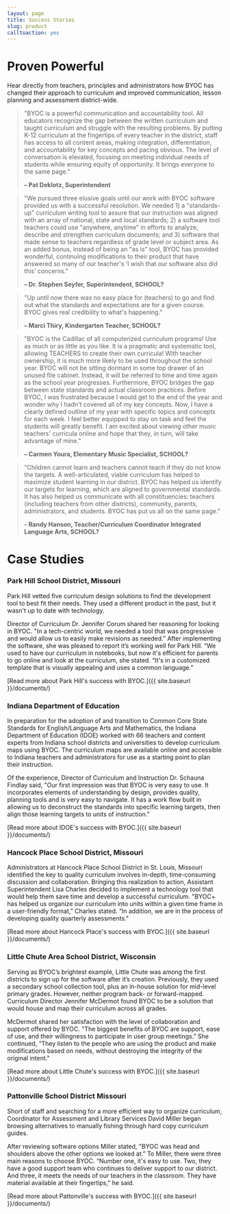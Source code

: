 ```yaml
---
layout: page
title: Success Stories
slug: product
calltoaction: yes
---
```


# Proven Powerful

Hear directly from teachers, principles and administrators how BYOC has changed their approach to curriculum and improved communication, lesson planning and assessment district-wide.

> "BYOC is a powerful communication and accountability tool. All educators recognize the gap between the written curriculum and taught curriculum and struggle with the resulting problems. By putting K-12 curriculum at the fingertips of every teacher in the district, staff has access to all content areas, making integration, differentiation, and accountability for key concepts and pacing obvious. The level of conversation is elevated, focusing on meeting individual needs of students while ensuring equity of opportunity. It brings everyone to the same page."
>
>**– Pat Deklotz, Superintendent**

> "We pursued three elusive goals until our work with BYOC software provided us with a successful resolution. We needed 1) a "standards-up" curriculum writing tool to assure that our instruction was aligned with an array of national, state and local standards; 2) a software tool teachers could use "anywhere, anytime" in efforts to analyze, describe and strengthen curriculum documents; and 3) software that made sense to teachers regardless of grade level or subject area. As an added bonus, instead of being an "as is" tool, BYOC has provided wonderful, continuing modifications to their product that have answered so many of our teacher's ‘I wish that our software also did this’ concerns."
>
>**– Dr. Stephen Seyfer, Superintendent, SCHOOL?**

> "Up until now there was no easy place for (teachers) to go and find out what the standards and expectations are for a given course. BYOC gives real credibility to what's happening."
>
>**– Marci Thiry, Kindergarten Teacher, SCHOOL?**

> "BYOC is the Cadillac of all computerized curriculum programs! Use as much or as little as you like. It is a pragmatic and systematic tool, allowing TEACHERS to create their own curricula! With teacher ownership, it is much more likely to be used throughout the school year. BYOC will not be sitting dormant in some top drawer of an unused file cabinet. Instead, it will be referred to time and time again as the school year progresses. Furthermore, BYOC bridges the gap between state standards and actual classroom practices. Before BYOC, I was frustrated because I would get to the end of the year and wonder why I hadn't covered all of my key concepts. Now, I have a clearly defined outline of my year with specific topics and concepts for each week. I feel better equipped to stay on task and feel the students will greatly benefit. I am excited about viewing other music teachers' curricula online and hope that they, in turn, will take advantage of mine."
>
>**– Carmen Youra, Elementary Music Specialist, SCHOOL?**

> "Children cannot learn and teachers cannot teach if they do not know the targets. A well-articulated, viable curriculum has helped to maximize student learning in our district. BYOC has helped us identify our targets for learning, which are aligned to governmental standards. It has also helped us communicate with all constituencies: teachers (including teachers from other districts), community, parents, administrators, and students. BYOC has put us all on the same page."
>
>**- Randy Hanson, Teacher/Curriculum Coordinator Integrated Language Arts, SCHOOL?**

# Case Studies

### Park Hill School District, Missouri

Park Hill vetted five curriculum design solutions to find the development tool to best fit their needs. They used a different product in the past, but it wasn't up to date with technology. 

Director of Curriculum Dr. Jennifer Corum shared her reasoning for looking in BYOC. "In a tech-centric world, we needed a tool that was progressive and would allow us to easily make revisions as needed.” After implementing the software, she was pleased to report it’s working well for Park Hill. “We used to have our curriculum in notebooks, but now it's efficient for parents to go online and look at the curriculum, she stated. “It's in a customized template that is visually appealing and uses a common language.”

[Read more about Park Hill's success with BYOC.]({{ site.baseurl }}/documents/)

### Indiana Department of Education

In preparation for the adoption of and transition to Common Core State Standards for English/Language Arts and Mathematics, the Indiana Department of Education (IDOE) worked with 66 teachers and content experts from Indiana school districts and universities to develop curriculum maps using BYOC. The curriculum maps are available online and accessible to Indiana teachers and administrators for use as a starting point to plan their instruction.

Of the experience, Director of Curriculum and Instruction Dr. Schauna Findlay said, "Our first impression was that BYOC is very easy to use. It incorporates elements of understanding by design, provides quality, planning tools and is very easy to navigate. It has a work flow built in allowing us to deconstruct the standards into specific learning targets, then align those learning targets to units of instruction."

[Read more about IDOE's success with BYOC.]({{ site.baseurl }}/documents/)

### Hancock Place School District, Missouri

Administrators at Hancock Place School District in St. Louis, Missouri identified the key to quality curriculum involves in-depth, time-consuming discussion and collaboration. Bringing this realization to action, Assistant Superintendent Lisa Charles decided to implement a technology tool that would help them save time and develop a successful curriculum. "BYOC+ has helped us organize our curriculum into units within a given time frame in a user-friendly format,” Charles stated. “In addition, we are in the process of developing quality quarterly assessments."

[Read more about Hancock Place's success with BYOC.]({{ site.baseurl }}/documents/)

### Little Chute Area School District, Wisconsin

Serving as BYOC’s brightest example, Little Chute was among the first districts to sign up for the software after it’s creation. Previously, they used a secondary school collection tool, plus an in-house solution for mid-level primary grades. However, neither program back- or forward-mapped. Curriculum Director Jennifer McDermot found BYOC to be a solution that would house and map their curriculum across all grades.

McDermot shared her satisfaction with the level of collaboration and support offered by BYOC. "The biggest benefits of BYOC are support, ease of use, and their willingness to participate in user group meetings.” She continued, “They listen to the people who are using the product and make modifications based on needs, without destroying the integrity of the original intent."

[Read more about Little Chute's success with BYOC.]({{ site.baseurl }}/documents/)

### Pattonville School District Missouri

Short of staff and searching for a more efficient way to organize curriculum, Coordinator for Assessment and Library Services David Miller began browsing alternatives to manually fishing through hard copy curriculum guides.

After reviewing software options Miller stated, "BYOC was head and shoulders above the other options we looked at.” To Miller, there were three main reasons to choose BYOC. “Number one, it's easy to use. Two, they have a good support team who continues to deliver support to our district. And three, it meets the needs of our teachers in the classroom. They have material available at their fingertips," he said.

[Read more about Pattonville's success with BYOC.]({{ site.baseurl }}/documents/)

